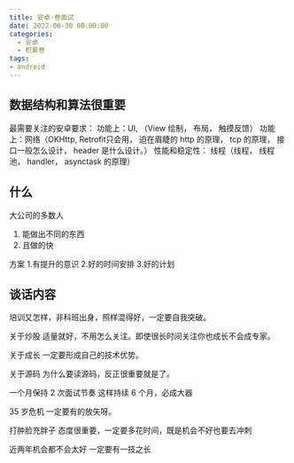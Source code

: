 ```yaml
---
title: 安卓-卷面试
date: 2022-06-30 00:00:00
categories:
  - 安卓
  - 积累卷
tags:
- android
---
```


## 数据结构和算法很重要

最需要关注的安卓要求：
功能上：UI, （View 绘制， 布局， 触摸反馈）
功能上：网络（OKHttp, Retrofit只会用， 迫在眉睫的 http 的原理， tcp 的原理， 接口一般怎么设计， header 是什么设计。）
性能和稳定性： 线程（线程， 线程池， handler， asynctask 的原理）

## 什么

大公司的多数人

1. 能做出不同的东西
2. 且做的快

方案
1.有提升的意识
2.好的时间安排
3.好的计划

## 谈话内容

培训又怎样，非科班出身，照样混得好，一定要自我突破。

关于炒股
适量就好，不用怎么关注。即使很长时间关注你也成长不会成专家。

关于成长
一定要形成自己的技术优势。

关于源码
为什么要读源码，反正很重要就是了。

一个月保持 2 次面试节奏
这样持续 6 个月，必成大器

35 岁危机
一定要有的放矢呀。

打肿脸充胖子
态度很重要，一定要多花时间，既是机会不好也要去冲刺

近两年机会都不会太好
一定要有一技之长
